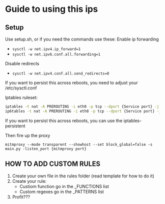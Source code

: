 # Guide to using this ips
## Setup
Use setup.sh, or if you need the commands use these:
Enable ip forwarding
- `sysctl -w net.ipv4.ip_forward=1`
- `sysctl -w net.ipv6.conf.all.forwarding=1`

Disable redirects 
- `sysctl -w net.ipv4.conf.all.send_redirects=0`

If you want to persist this across reboots, you need to adjust your /etc/sysctl.conf

Iptables ruleset: 
```sh
iptables -t nat -A PREROUTING -i eth0 -p tcp --dport {Service port} -j REDIRECT --to-port {mitmproxy port}
ip6tables -t nat -A PREROUTING -i eth0 -p tcp --dport {Service port} -j REDIRECT --to-port {mitmproxy port}
```
If you want to persist this across reboots, you can use the iptables-persistent

Then fire up the proxy
```
mitmproxy --mode transparent --showhost --set block_global=false -s main.py -listen_port {mitmproxy port}
```

## HOW TO ADD CUSTOM RULES
1. Create your own file in the rules folder (read template for how to do it)
2. Create your rule:
    - Custiom function go in the _FUNCTIONS list
    - Custom regexes go in the _PATTERNS list
3. Profit???

